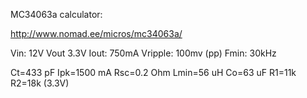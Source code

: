 MC34063a calculator:

http://www.nomad.ee/micros/mc34063a/

Vin: 12V
Vout 3.3V
Iout: 750mA
Vripple: 100mv (pp)
Fmin: 30kHz

Ct=433 pF
Ipk=1500 mA
Rsc=0.2 Ohm
Lmin=56 uH
Co=63 uF
R1=11k R2=18k (3.3V)
